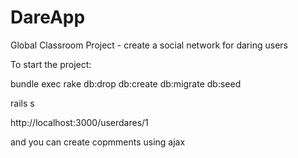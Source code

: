 # DareApp
Global Classroom Project - create a social network for daring users

To start the project:

bundle exec rake db:drop db:create db:migrate db:seed

rails s

http://localhost:3000/userdares/1

and you can create copmments using ajax

